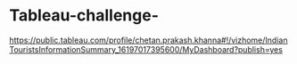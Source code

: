 # Tableau-challenge-
https://public.tableau.com/profile/chetan.prakash.khanna#!/vizhome/IndianTouristsInformationSummary_16197017395600/MyDashboard?publish=yes
